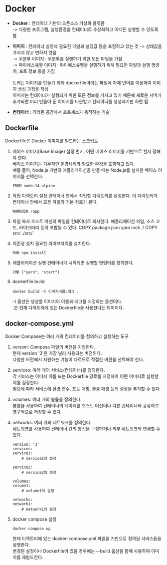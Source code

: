 # Docker

-   **Docker** : 컨테이너 기반의 오픈소스 가상화 플랫폼 </br>
    -> 다양한 프로그램, 실행환경을 컨테이너로 추상화하고 어디든 실행할 수 있도록 함
    </br>

-   **이미지** : 컨테이너 실행에 필요힌 파일과 설정값 등을 포함하고 있는 것 -> 상태값을 가지지 않고 변하지 않음
    </br>-> 우분투 이미지 : 우분투를 실행하기 위한 모든 파일을 가짐
    </br>-> 마이에스큐엘 이미지 : 마이에스큐엘을 실행하기 위헤 필요한 파일과 실행 명령어, 포트 정보 등을 가짐 </br>
    </br> 도커는 이미지를 만들기 위해 dockerfile이라는 파일에 자체 언어를 이용하여 이미지 생성 과정을 작성
    </br>이미지는 컨테이너가 실행되기 위한 모든 정보를 가지고 있기 때문에 새로운 서버가 추가되면 미리 만들어 둔 이미지를 다운받고 컨테이너를 생성하기만 하면 됨
-   **컨테이너** : 격리된 공간에서 프로세스가 동작하는 기술 </br>

## Dockerfile

Dockerfile은 Docker 이미지를 빌드하는 스크립트

1.  베이스 이미지(Base Image) 설정
    먼저, 어떤 베이스 이미지를 기반으로 할지 정해야 한다.
    </br>베이스 이미지는 기본적인 운영체제와 필요한 환경을 포함하고 있다.
    </br>예를 들어, Node.js 기반의 애플리케이션을 만들 때는 Node.js를 설치한 베이스 이미지를 선택한다.
    ```
    FROM node:14-alpine
    ```
2.  작업 디렉토리 설정
    컨테이너 안에서 작업할 디렉토리를 설정한다. 이 디렉토리가 컨테이너 안에서 모든 파일의 기본 경로가 된다.

        WORKDIR /app

3.  파일 복사
    호스트 머신의 파일을 컨테이너로 복사한다. 애플리케이션 파일, 소스 코드, 라이브러리 등이 포함될 수 있다.
    COPY package.json yarn.lock ./
    COPY src/ ./src/`
4.  의존성 설치
    필요한 라이브러리를 설치한다.
    ```
    RUN npm install
    ```
5.  애플리케이션 실행
    컨테이너가 시작되면 실행할 명령어를 정의한다.
    ```
    CMD ["yarn", "start"]
    ```
6.  dockerfile build

    ```
    docker build -t 이미지이름:태그 .
    ```

    -t 옵션은 생성할 이미지의 이름과 태그를 지정하는 옵션이다.
    </br> .은 현재 디렉토리에 있는 Dockerfile을 사용한다는 의미이다.

## docker-compose.yml

Docker Compose는 여러 개의 컨테이너를 정의하고 실행하는 도구

1. version: Compose 파일의 버전을 지정한다.
   </br>현재 version '3'은 가장 널리 사용되는 버전이다.
   </br>다양한 버전에서 지원하는 기능이 다르므로 적절한 버전을 선택해야 한다.
2. services: 여러 개의 서비스(컨테이너)를 정의한다.
   </br>각 서비스는 이미지 이름 또는 Dockerfile 경로를 지정하여 어떤 이미지로 실행할지를 결정한다.
   </br>필요에 따라 서비스에 환경 변수, 포트 매핑, 볼륨 매핑 등의 설정을 추가할 수 있다.
3. volumes: 여러 개의 볼륨을 정의한다.
   </br>볼륨을 사용하여 컨테이너의 데이터를 호스트 머신이나 다른 컨테이너와 공유하고 영구적으로 저장할 수 있다.
4. networks: 여러 개의 네트워크를 정의한다.
   </br>네트워크를 사용하여 컨테이너 간의 통신을 구성하거나 외부 네트워크와 연결할 수 있다.

    ```
    version: '3'
    services:
    service1:
        # service1의 설정

    service2:
        # service2의 설정

    volumes:
    volume1:
        # volume1의 설정

    networks:
    network1:
        # network1의 설정
    ```

5. docker compose 실행

    ```
    docker-compose up
    ```

    현재 디렉토리에 있는 docker-compose.yml 파일을 기반으로 정의된 서비스들을 실행한다.
    </br>변경된 설정이나 Dockerfile이 있을 경우에는 --build 옵션을 함께 사용하여 이미지를 재빌드한다.
